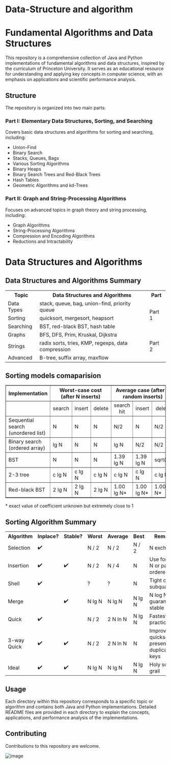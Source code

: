 # Data-Structure and algorithm 

# Fundamental Algorithms and Data Structures

This repository is a comprehensive collection of Java and Python implementations of fundamental algorithms and data structures, inspired by the curriculum of Princeton University. It serves as an educational resource for understanding and applying key concepts in computer science, with an emphasis on applications and scientific performance analysis.

## Structure

The repository is organized into two main parts:

### Part I: Elementary Data Structures, Sorting, and Searching

Covers basic data structures and algorithms for sorting and searching, including:

- Union-Find
- Binary Search
- Stacks, Queues, Bags
- Various Sorting Algorithms
- Binary Heaps
- Binary Search Trees and Red-Black Trees
- Hash Tables
- Geometric Algorithms and kd-Trees

### Part II: Graph and String-Processing Algorithms

Focuses on advanced topics in graph theory and string processing, including:

- Graph Algorithms
- String-Processing Algorithms
- Compression and Encoding Algorithms
- Reductions and Intractability

# Data Structures and Algorithms

 <h2>Data Structures and Algorithms Summary</h2>
<table>
    <tr>
        <th>Topic</th>
        <th>Data Structures and Algorithms</th>
        <th>Part</th>
    </tr>
    <tr>
        <td>Data Types</td>
        <td>stack, queue, bag, union-find, priority queue</td>
        <td rowspan="3">Part 1</td>
    </tr>
    <tr>
        <td>Sorting</td>
        <td>quicksort, mergesort, heapsort</td>
    </tr>
    <tr>
        <td>Searching</td>
        <td>BST, red-black BST, hash table</td>
    </tr>
    <tr>
        <td>Graphs</td>
        <td>BFS, DFS, Prim, Kruskal, Dijkstra</td>
        <td rowspan="3">Part 2</td>
    </tr>
    <tr>
        <td>Strings</td>
        <td>radix sorts, tries, KMP, regexps, data compression</td>
    </tr>
    <tr>
        <td>Advanced</td>
        <td>B-tree, suffix array, maxflow</td>
    </tr>
</table>


## Sorting models comaparision

<table border="1">
    <tr>
        <th>Implementation</th>
        <th colspan="3" style="text-align:center">Worst-case cost (after N inserts)</th>
        <th colspan="3" style="text-align:center">Average case (after N random inserts)</th>
        <th>Ordered iteration?</th>
        <th>Key interface</th>
    </tr>
    <tr>
        <td></td>
        <td style="text-align:center">search</td>
        <td style="text-align:center">insert</td>
        <td style="text-align:center">delete</td>
        <td style="text-align:center">search hit</td>
        <td style="text-align:center">insert</td>
        <td style="text-align:center">delete</td>
        <td></td>
        <td></td>
    </tr>
    <tr>
        <td>Sequential search (unordered list)</td>
        <td>N</td>
        <td>N</td>
        <td>N</td>
        <td>N/2</td>
        <td>N</td>
        <td>N/2</td>
        <td>no</td>
        <td><code>equals()</code></td>
    </tr>
    <tr>
        <td>Binary search (ordered array)</td>
        <td>lg N</td>
        <td>N</td>
        <td>N</td>
        <td>lg N</td>
        <td>N/2</td>
        <td>N/2</td>
        <td>yes</td>
        <td><code>compareTo()</code></td>
    </tr>
    <tr>
        <td>BST</td>
        <td>N</td>
        <td>N</td>
        <td>N</td>
        <td>1.39 lg N</td>
        <td>1.39 lg N</td>
        <td>sqrt(N)</td>
        <td>yes</td>
        <td><code>compareTo()</code></td>
    </tr>
    <tr>
        <td>2-3 tree</td>
        <td>c lg N</td>
        <td>c lg N</td>
        <td>c lg N</td>
        <td>c lg N</td>
        <td>c lg N</td>
        <td>c lg N</td>
        <td>yes</td>
        <td><code>compareTo()</code></td>
    </tr>
    <tr>
        <td>Red-black BST</td>
        <td>2 lg N</td>
        <td>2 lg N</td>
        <td>2 lg N</td>
        <td>1.00 lg N*</td>
        <td>1.00 lg N*</td>
        <td>1.00 lg N*</td>
        <td>yes</td>
        <td><code>compareTo()</code></td>
    </tr>
</table>
<p>* exact value of coefficient unknown but extremely close to 1</p>




## Sorting Algorithm Summary

<table>
        <tr>
            <th>Algorithm</th>
            <th>Inplace?</th>
            <th>Stable?</th>
            <th>Worst</th>
            <th>Average</th>
            <th>Best</th>
            <th>Remarks</th>
        </tr>
        <tr>
            <td>Selection</td>
            <td>✔️</td>
            <td></td>
            <td>N / 2</td>
            <td>N / 2</td>
            <td>N / 2</td>
            <td>N exchanges</td>
        </tr>
        <tr>
            <td>Insertion</td>
            <td>✔️</td>
            <td>✔️</td>
            <td>N / 2</td>
            <td>N / 4</td>
            <td>N</td>
            <td>Use for small N or partially ordered</td>
        </tr>
        <tr>
            <td>Shell</td>
            <td>✔️</td>
            <td></td>
            <td>?</td>
            <td>?</td>
            <td>N</td>
            <td>Tight code, subquadratic</td>
        </tr>
        <tr>
            <td>Merge</td>
            <td></td>
            <td>✔️</td>
            <td>N lg N</td>
            <td>N lg N</td>
            <td>N lg N</td>
            <td>N log N guarantee, stable</td>
        </tr>
        <tr>
            <td>Quick</td>
            <td>✔️</td>
            <td></td>
            <td>N / 2</td>
            <td>2 N ln N</td>
            <td>N lg N</td>
            <td>Fastest in practice</td>
        </tr>
        <tr>
            <td>3-way Quick</td>
            <td>✔️</td>
            <td>✔️</td>
            <td>N / 2</td>
            <td>2 N ln N</td>
            <td>N</td>
            <td>Improves quicksort in presence of duplicate keys</td>
        </tr>
        <tr>
            <td>Ideal</td>
            <td>✔️</td>
            <td>✔️</td>
            <td>N lg N</td>
            <td>N lg N</td>
            <td>N lg N</td>
            <td>Holy sorting grail</td>
        </tr>
 </table>





## Usage

Each directory within this repository corresponds to a specific topic or algorithm and contains both Java and Python implementations. Detailed README files are provided in each directory to explain the concepts, applications, and performance analysis of the implementations.

## Contributing

Contributions to this repository are welcome.

![image](https://github.com/Slmaking/Data-Structure/assets/58626257/2a61e1d6-3a12-48c1-9244-cbd51a748e6f)


